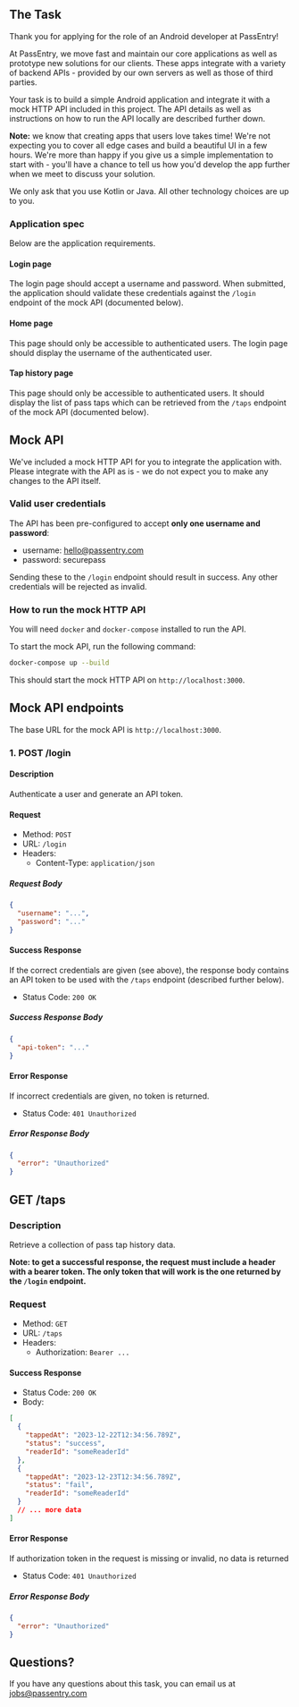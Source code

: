 ## The Task

Thank you for applying for the role of an Android developer at PassEntry!

At PassEntry, we move fast and maintain our core applications as well as prototype new solutions for our clients. These apps integrate with a variety of backend APIs - provided by our own servers as well as those of third parties.

Your task is to build a simple Android application and integrate it with a mock HTTP API included in this project. The API details as well as instructions on how to run the API locally are described further down.

**Note:** we know that creating apps that users love takes time! We're not expecting you to cover all edge cases and build a beautiful UI in a few hours. We're more than happy if you give us a simple implementation to start with - you'll have a chance to tell us how you'd develop the app further when we meet to discuss your solution.

We only ask that you use Kotlin or Java. All other technology choices are up to you.

### Application spec

Below are the application requirements.

#### Login page

The login page should accept a username and password. When submitted,
the application should validate these credentials against the `/login` endpoint
of the mock API (documented below).

#### Home page

This page should only be accessible to authenticated users. The login page
should display the username of the authenticated user.

#### Tap history page

This page should only be accessible to authenticated users. It should display the list of pass taps which can be retrieved from the `/taps` endpoint of the mock API (documented below).

## Mock API

We've included a mock HTTP API for you to integrate the application with. Please integrate with the API as is - we do not expect you to make any changes to the API itself.

### Valid user credentials

The API has been pre-configured to accept **only one username and password**:

- username: hello@passentry.com
- password: securepass

Sending these to the `/login` endpoint should result in success. Any other credentials will be rejected as invalid.

### How to run the mock HTTP API

You will need `docker` and `docker-compose` installed to run the API.

To start the mock API, run the following command:

```sh
docker-compose up --build
```

This should start the mock HTTP API on `http://localhost:3000`.

## Mock API endpoints

The base URL for the mock API is `http://localhost:3000`.

### 1. POST /login

#### Description

Authenticate a user and generate an API token.

#### Request

- Method: `POST`
- URL: `/login`
- Headers:
  - Content-Type: `application/json`

##### Request Body

```json
{
  "username": "...",
  "password": "..."
}
```

#### Success Response

If the correct credentials are given (see above), the response body contains an API token to
be used with the `/taps` endpoint (described further below).

- Status Code: `200 OK`

##### Success Response Body

```json
{
  "api-token": "..."
}
```

#### Error Response

If incorrect credentials are given, no token is returned.

- Status Code: `401 Unauthorized`

##### Error Response Body

```json
{
  "error": "Unauthorized"
}
```

## GET /taps

### Description

Retrieve a collection of pass tap history data.

**Note: to get a successful response, the request must include a header with a bearer token. The only token that will work is the one returned by the `/login` endpoint.**

### Request

- Method: `GET`
- URL: `/taps`
- Headers:
  - Authorization: `Bearer ...`

#### Success Response

- Status Code: `200 OK`
- Body:

```json
[
  {
    "tappedAt": "2023-12-22T12:34:56.789Z",
    "status": "success",
    "readerId": "someReaderId"
  },
  {
    "tappedAt": "2023-12-23T12:34:56.789Z",
    "status": "fail",
    "readerId": "someReaderId"
  }
  // ... more data
]
```

#### Error Response

If authorization token in the request is missing or invalid, no data is returned

- Status Code: `401 Unauthorized`

##### Error Response Body

```json
{
  "error": "Unauthorized"
}
```

## Questions?

If you have any questions about this task, you can email us at jobs@passentry.com
